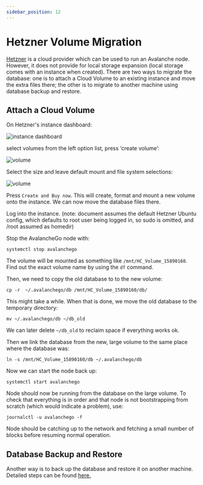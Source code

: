 ```yaml
---
sidebar_position: 12
---
```


# Hetzner Volume Migration

[Hetzner](https://www.hetzner.com/) is a cloud provider which can be used to run an Avalanche node. However, it does not provide for local storage expansion (local storage comes with an instance when created). There are two ways to migrate the database: one is to attach a Cloud Volume to an existing instance and move the extra files there; the other is to migrate to another machine using database backup and restore.

## Attach a Cloud Volume

On Hetzner's instance dashboard:

![instance dashboard](/img/Hetzner-instance.png)

select volumes from the left option list, press ‘create volume’:

![volume](/img/Hetzner-volume.png)

Select the size and leave default mount and file system selections:

![volume](/img/Hetzner-create-volume.png)


Press `Create and Buy now`. This will create, format and mount a new volume onto the instance. We can now move the database files there.


Log into the instance.
(note: document assumes the default Hetzner Ubuntu config, which defaults to root user being logged in, so sudo is omitted, and /root assumed as homedir)

Stop the AvalancheGo node with:
```
systemctl stop avalanchego
```

The volume will be mounted as something like `/mnt/HC_Volume_15890160`. Find out the exact volume name by using the `df` command.

Then, we need to copy the old database to to the new volume:
```
cp -r  ~/.avalanchego/db /mnt/HC_Volume_15890160/db/
```

This might take a while. When that is done, we move the old database to the temporary directory:
```
mv ~/.avalanchego/db ~/db_old
```
We can later delete `~/db_old` to reclaim space if everything works ok.

Then we link the database from the new, large volume to the same place where the database was:
```
ln -s /mnt/HC_Volume_15890160/db ~/.avalanchego/db
```

Now we can start the node back up:
```
systemctl start avalanchego
```

Node should now be running from the database on the large volume. To check that everything is in order and that node is not bootstrapping from scratch (which would indicate a problem), use:
```
journalctl -u avalanchego -f
```

Node should be catching up to the network and fetching a small number of blocks before resuming normal operation.

## Database Backup and Restore

Another way is to back up the database and restore it on another machine. Detailed steps can be found [here.](./node-backup-and-restore.md#database)

